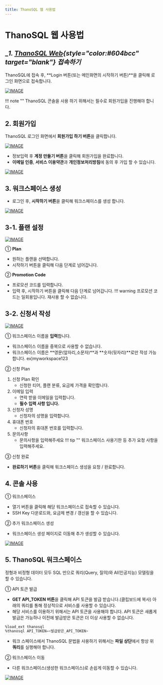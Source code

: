 ```yaml
---
title: ThanoSQL 웹 사용법
---
```


# __ThanoSQL 웹 사용법__

## __1. [ThanoSQL Web](https://www.thanosql.ai/){style="color:#604bcc" target="_blank"} 접속하기__

ThanoSQL에 접속 후, **Login 버튼(또는 메인화면의 시작하기 버튼)**을 클릭해 로그인 화면으로 접속합니다.

[![IMAGE](/img/getting_started/img0.png)](/img/getting_started/img0.png)

!!! note ""
      ThanoSQL 콘솔을 사용 하기 위해서는 필수로 회원가입을 진행해야 합니다.


## __2. 회원가입__

ThanoSQL 로그인 화면에서 **회원가입 하기 버튼**을 클릭합니다.

[![IMAGE](/img/getting_started/img1.png)](/img/getting_started/img1.png)

- 정보입력 후 **계정 만들기 버튼**을 클릭해 회원가입을 완료합니다.
- **이메일 인증**, **서비스 이용약관**과 **개인정보처리방침**에 동의 후 가입 할 수 있습니다.

[![IMAGE](/img/getting_started/img2.png)](/img/getting_started/img2.png)

## __3. 워크스페이스 생성__

- 로그인 후, **시작하기 버튼**을 클릭해 워크스페이스를 생성 합니다.

[![IMAGE](/img/getting_started/img3.png)](/img/getting_started/img3.png)

## __3-1. 플랜 설정__

[![IMAGE](/img/getting_started/img4.png)](/img/getting_started/img4.png)

① **Plan**

- 원하는 플랜을 선택합니다.
- 시작하기 버튼을 클릭해 다음 단계로 넘어갑니다.

② **Promotion Code**

- 프로모션 코드를 입력합니다.
- 입력 후, 시작하기 버튼을 클릭해 다음 단계로 넘어갑니다.
!!! warning
      프로모션 코드는 일회용입니다. 재사용 할 수 없습니다.

## __3-2. 신청서 작성__

[![IMAGE](/img/getting_started/img5.png)](/img/getting_started/img5.png)

① 워크스페이스 이름을 **입력**합니다.

- 워크스페이스 이름을 중복으로 사용할 수 없습니다.
- 워크스페이스 이름은 **영문(앞자리,소문자)**과 **숫자(뒷자리)**로만 작성 가능합니다. ex)myworkspace123

② 신청 Plan

1. 신청 Plan 확인
      - 신청한 티어, 플랜 분류, 요금제 가격을 확인합니다.
2. 이메일 입력
      - 연락 받을 이메일을 입력합니다.
      - **필수 입력 사항 입니다.**
3. 신청자 성명
      - 신청자의 성명을 입력합니다.
4. 휴대폰 번호
      - 신청자의 휴대폰 번호를 입력합니다.
5. 문의사항
      - 문의사항을 입력해주세요
!!! tip ""
      워크스페이스 사용기한 등 추가 요청 사항을 입력해주세요.

③ 신청 완료

- **완료하기 버튼**을 클릭해 워크스페이스 생성을 요청 / 완료합니다.

## __4. 콘솔 사용__

① 워크스페이스

- 열기 버튼을 클릭해 해당 워크스페이스로 접속할 수 있습니다.
- SSH Key 다운로드와, 요금제 변경 / 갱신을 할 수 있습니다.

② 추가 워크스페이스 생성

- 워크스페이스 생성 페이지로 이동해 추가 생성할 수 있습니다.

[![IMAGE](/img/getting_started/img6.png)](/img/getting_started/img6.png)

## __5. ThanoSQL 워크스페이스__

정형과 비정형 데이터 모두 SQL 만으로 쿼리(Query, 질의)와 AI(인공지능) 모델링을 할 수 있습니다.

① API 토큰 발급

- **GET API_TOKEN 버튼**을 클릭해 API 토큰을 발급 받습니다.(클립보드에 복사) 아래의 쿼리를 통해 정상적으로 서비스를 사용할 수 있습니다.
- 해당 서비스를 이용하기 위해서는 API 토큰을 사용해야 합니다. API 토큰은 새롭게 발급은 가능하나 이전에 발급받은 토큰은 더 이상 사용할 수 없습니다.
```sql
%load_ext thanosql
%thanosql API_TOKEN=<발급받은_API_TOKEN>
```
- 워크 스페이스에서 ThanoSQL 문법을 사용하기 위해서는 **파일 상단**에서 항상 위 **쿼리**를 실행해야 합니다.

② 워크스페이스 이동

- 다른 워크스페이스(생성한 워크스페이스)로 손쉽게 이동할 수 있습니다.

[![IMAGE](/img/getting_started/img7.png)](/img/getting_started/img7.png)
